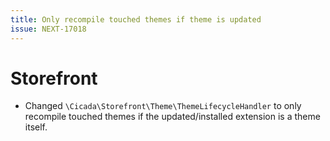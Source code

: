```yaml
---
title: Only recompile touched themes if theme is updated
issue: NEXT-17018
---
```

# Storefront
* Changed `\Cicada\Storefront\Theme\ThemeLifecycleHandler` to only recompile touched themes if the updated/installed extension is a theme itself.
